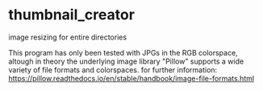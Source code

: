 # thumbnail_creator
image resizing for entire directories



This program has only been tested with JPGs in the RGB colorspace,
altough in theory the underlying image library "Pillow" supports a wide variety of file formats and colorspaces.
    for further information: https://pillow.readthedocs.io/en/stable/handbook/image-file-formats.html